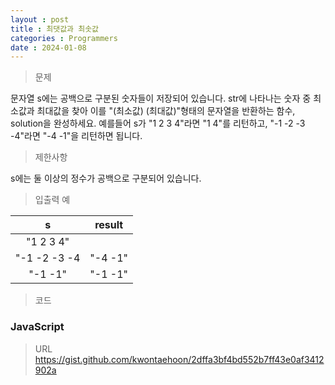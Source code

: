 ```yaml
---
layout : post
title : 최댓값과 최솟값
categories : Programmers
date : 2024-01-08
---
```

> 문제<br>

문자열 s에는 공백으로 구분된 숫자들이 저장되어 있습니다. str에 나타나는 숫자 중 최소값과 최대값을 찾아 이를 "(최소값) (최대값)"형태의 문자열을 반환하는 함수, solution을 완성하세요.
예를들어 s가 "1 2 3 4"라면 "1 4"를 리턴하고, "-1 -2 -3 -4"라면 "-4 -1"을 리턴하면 됩니다.

> 제한사항<br>

s에는 둘 이상의 정수가 공백으로 구분되어 있습니다.

> 입출력 예<br>

|s|result|
|:--:|:--:|
|"1 2 3 4"||"1 4"|
|"-1 -2 -3 -4|"-4 -1"|
|"-1 -1"|"-1 -1"|

> 코드

### JavaScript

<script src="https://gist.github.com/kwontaehoon/2dffa3bf4bd552b7ff43e0af3412902a.js"></script>

> URL
https://gist.github.com/kwontaehoon/2dffa3bf4bd552b7ff43e0af3412902a